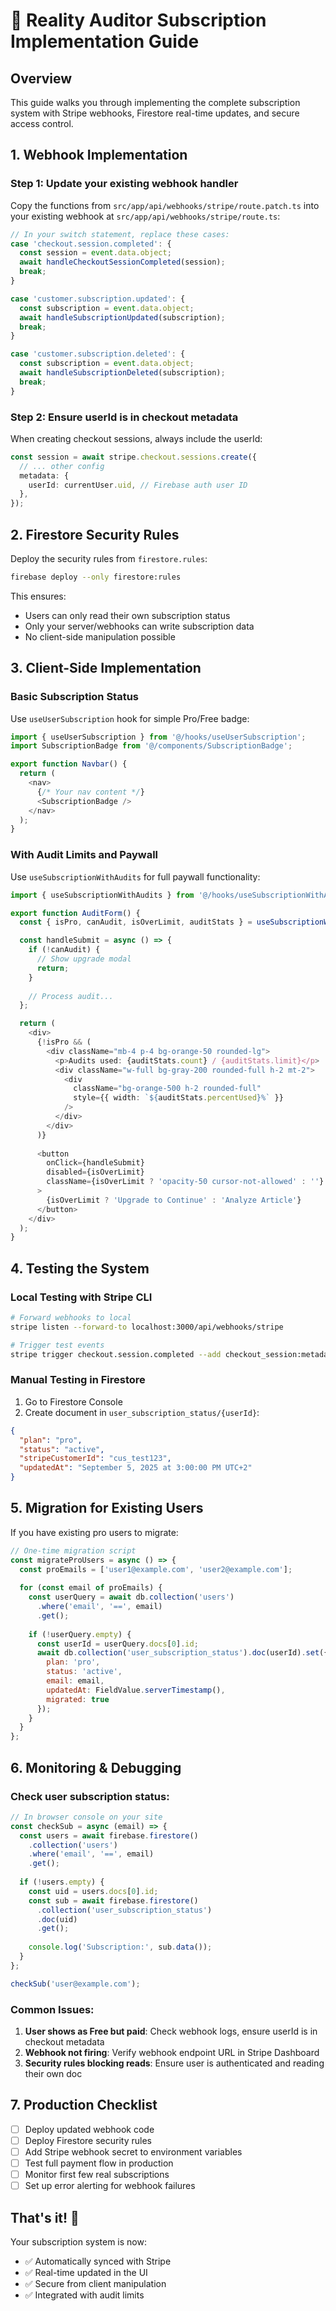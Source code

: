 # 🚀 Reality Auditor Subscription Implementation Guide

## Overview
This guide walks you through implementing the complete subscription system with Stripe webhooks, Firestore real-time updates, and secure access control.

## 1. Webhook Implementation 

### Step 1: Update your existing webhook handler
Copy the functions from `src/app/api/webhooks/stripe/route.patch.ts` into your existing webhook at `src/app/api/webhooks/stripe/route.ts`:

```typescript
// In your switch statement, replace these cases:
case 'checkout.session.completed': {
  const session = event.data.object;
  await handleCheckoutSessionCompleted(session);
  break;
}

case 'customer.subscription.updated': {
  const subscription = event.data.object;
  await handleSubscriptionUpdated(subscription);
  break;
}

case 'customer.subscription.deleted': {
  const subscription = event.data.object;
  await handleSubscriptionDeleted(subscription);
  break;
}
```

### Step 2: Ensure userId is in checkout metadata
When creating checkout sessions, always include the userId:

```typescript
const session = await stripe.checkout.sessions.create({
  // ... other config
  metadata: {
    userId: currentUser.uid, // Firebase auth user ID
  },
});
```

## 2. Firestore Security Rules

Deploy the security rules from `firestore.rules`:

```bash
firebase deploy --only firestore:rules
```

This ensures:
- Users can only read their own subscription status
- Only your server/webhooks can write subscription data
- No client-side manipulation possible

## 3. Client-Side Implementation

### Basic Subscription Status
Use `useUserSubscription` hook for simple Pro/Free badge:

```typescript
import { useUserSubscription } from '@/hooks/useUserSubscription';
import SubscriptionBadge from '@/components/SubscriptionBadge';

export function Navbar() {
  return (
    <nav>
      {/* Your nav content */}
      <SubscriptionBadge />
    </nav>
  );
}
```

### With Audit Limits and Paywall
Use `useSubscriptionWithAudits` for full paywall functionality:

```typescript
import { useSubscriptionWithAudits } from '@/hooks/useSubscriptionWithAudits';

export function AuditForm() {
  const { isPro, canAudit, isOverLimit, auditStats } = useSubscriptionWithAudits();

  const handleSubmit = async () => {
    if (!canAudit) {
      // Show upgrade modal
      return;
    }
    
    // Process audit...
  };

  return (
    <div>
      {!isPro && (
        <div className="mb-4 p-4 bg-orange-50 rounded-lg">
          <p>Audits used: {auditStats.count} / {auditStats.limit}</p>
          <div className="w-full bg-gray-200 rounded-full h-2 mt-2">
            <div 
              className="bg-orange-500 h-2 rounded-full"
              style={{ width: `${auditStats.percentUsed}%` }}
            />
          </div>
        </div>
      )}
      
      <button 
        onClick={handleSubmit}
        disabled={isOverLimit}
        className={isOverLimit ? 'opacity-50 cursor-not-allowed' : ''}
      >
        {isOverLimit ? 'Upgrade to Continue' : 'Analyze Article'}
      </button>
    </div>
  );
}
```

## 4. Testing the System

### Local Testing with Stripe CLI
```bash
# Forward webhooks to local
stripe listen --forward-to localhost:3000/api/webhooks/stripe

# Trigger test events
stripe trigger checkout.session.completed --add checkout_session:metadata.userId=testuser123
```

### Manual Testing in Firestore
1. Go to Firestore Console
2. Create document in `user_subscription_status/{userId}`:
```json
{
  "plan": "pro",
  "status": "active",
  "stripeCustomerId": "cus_test123",
  "updatedAt": "September 5, 2025 at 3:00:00 PM UTC+2"
}
```

## 5. Migration for Existing Users

If you have existing pro users to migrate:

```javascript
// One-time migration script
const migrateProUsers = async () => {
  const proEmails = ['user1@example.com', 'user2@example.com'];
  
  for (const email of proEmails) {
    const userQuery = await db.collection('users')
      .where('email', '==', email)
      .get();
    
    if (!userQuery.empty) {
      const userId = userQuery.docs[0].id;
      await db.collection('user_subscription_status').doc(userId).set({
        plan: 'pro',
        status: 'active',
        email: email,
        updatedAt: FieldValue.serverTimestamp(),
        migrated: true
      });
    }
  }
};
```

## 6. Monitoring & Debugging

### Check user subscription status:
```typescript
// In browser console on your site
const checkSub = async (email) => {
  const users = await firebase.firestore()
    .collection('users')
    .where('email', '==', email)
    .get();
  
  if (!users.empty) {
    const uid = users.docs[0].id;
    const sub = await firebase.firestore()
      .collection('user_subscription_status')
      .doc(uid)
      .get();
    
    console.log('Subscription:', sub.data());
  }
};

checkSub('user@example.com');
```

### Common Issues:
1. **User shows as Free but paid**: Check webhook logs, ensure userId is in checkout metadata
2. **Webhook not firing**: Verify webhook endpoint URL in Stripe Dashboard
3. **Security rules blocking reads**: Ensure user is authenticated and reading their own doc

## 7. Production Checklist

- [ ] Deploy updated webhook code
- [ ] Deploy Firestore security rules
- [ ] Add Stripe webhook secret to environment variables
- [ ] Test full payment flow in production
- [ ] Monitor first few real subscriptions
- [ ] Set up error alerting for webhook failures

## That's it! 🎉

Your subscription system is now:
- ✅ Automatically synced with Stripe
- ✅ Real-time updated in the UI
- ✅ Secure from client manipulation
- ✅ Integrated with audit limits
